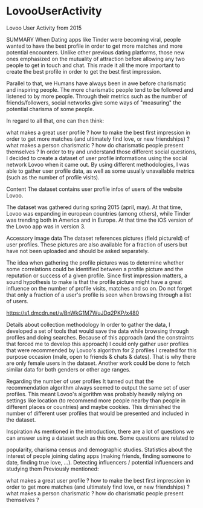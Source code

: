 # LovooUserActivity
Lovoo User Activity from 2015

SUMMARY
When Dating apps like Tinder were becoming viral, people wanted to have the best profile in order to get more matches and more potential encounters.
Unlike other previous dating platforms, those new ones emphasized on the mutuality of attraction before allowing any two people to get in touch and chat. This made it all the more important to create the best profile in order to get the best first impression.

Parallel to that, we Humans have always been in awe before charismatic and inspiring people. The more charismatic people tend to be followed and listened to by more people.
Through their metrics such as the number of friends/followers, social networks give some ways of "measuring" the potential charisma of some people.

In regard to all that, one can then think:

what makes a great user profile ?
how to make the best first impression in order to get more matches (and ultimately find love, or new friendships) ?
what makes a person charismatic ?
how do charismatic people present themselves ?
In order to try and understand those different social questions, I decided to create a dataset of user profile informations using the social network Lovoo when it came out. By using different methodologies, I was able to gather user profile data, as well as some usually unavailable metrics (such as the number of profile visits).

Content
The dataset contains user profile infos of users of the website Lovoo.

The dataset was gathered during spring 2015 (april, may). At that time, Lovoo was expanding in european countries (among others), while Tinder was trending both in America and in Europe.
At that time the iOS version of the Lovoo app was in version 3.

Accessory image data
The dataset references pictures (field pictureId) of user profiles. These pictures are also available for a fraction of users but have not been uploaded and should be asked separately.

The idea when gathering the profile pictures was to determine whether some correlations could be identified between a profile picture and the reputation or success of a given profile. Since first impression matters, a sound hypothesis to make is that the profile picture might have a great influence on the number of profile visits, matches and so on. Do not forget that only a fraction of a user's profile is seen when browsing through a list of users.

https://s1.dmcdn.net/v/BnWkG1M7WuJDq2PKP/x480

Details about collection methodology
In order to gather the data, I developed a set of tools that would save the data while browsing through profiles and doing searches. Because of this approach (and the constraints that forced me to develop this approach) I could only gather user profiles that were recommended by Lovoo's algorithm for 2 profiles I created for this purpose occasion (male, open to friends & chats & dates). That is why there are only female users in the dataset.
Another work could be done to fetch similar data for both genders or other age ranges.

Regarding the number of user profiles
It turned out that the recommendation algorithm always seemed to output the same set of user profiles. This meant Lovoo's algorithm was probably heavily relying on settings like location (to recommend more people nearby than people in different places or countries) and maybe cookies. This diminished the number of different user profiles that would be presented and included in the dataset.

Inspiration
As mentioned in the introduction, there are a lot of questions we can answer using a dataset such as this one. Some questions are related to

popularity, charisma
census and demographic studies.
Statistics about the interest of people joining dating apps (making friends, finding someone to date, finding true love, …).
Detecting influencers / potential influencers and studying them
Previously mentioned:

what makes a great user profile ?
how to make the best first impression in order to get more matches (and ultimately find love, or new friendships) ?
what makes a person charismatic ?
how do charismatic people present themselves ?

